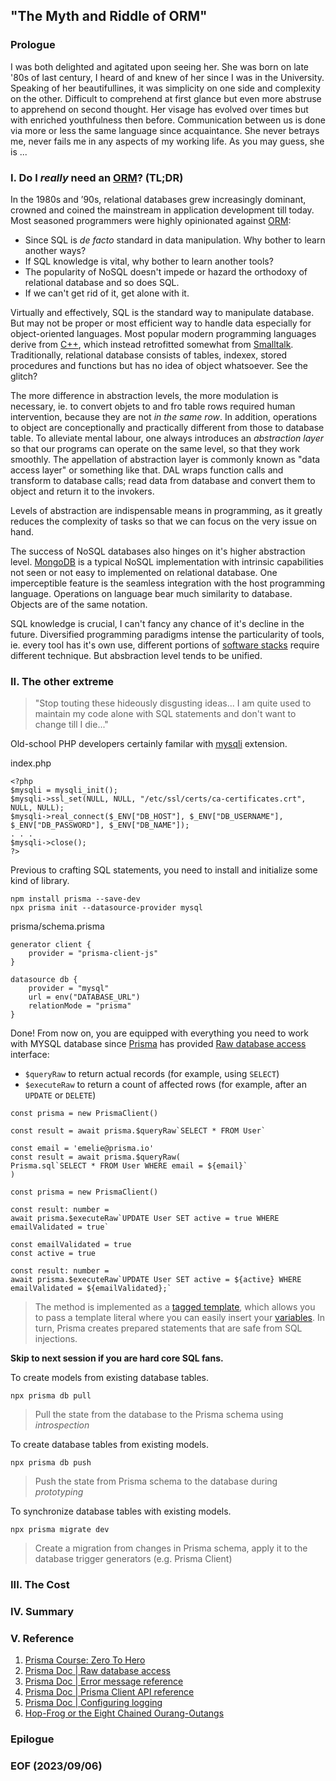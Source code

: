 
## "The Myth and Riddle of ORM"

### Prologue
I was both delighted and agitated upon seeing her. She was born on late '80s of last century, I heard of and knew of her since I was in the University. Speaking of her beautifullines, it was simplicity on one side and complexity on the other. Difficult to comprehend at first glance but even more abstruse to apprehend on second thought. Her visage has evolved over times but with enriched youthfulness then before. Communication between us is done via more or less the same language since acquaintance. She never betrays me, never fails me in any aspects of my working life. As you may guess, she is ... 


### I. Do I *really* need an [ORM](https://www.mongodb.com/developer/products/mongodb/mongodb-orms-odms-libraries/)? (TL;DR)
In the 1980s and ’90s, relational databases grew increasingly dominant, crowned and coined the mainstream in application development till today. Most seasoned programmers were highly opinionated against [ORM](https://www.prisma.io/dataguide/types/relational/what-is-an-orm): 
- Since SQL is *de facto* standard in data manipulation. Why bother to learn another ways? 
- If SQL knowledge is vital, why bother to learn another tools? 
- The popularity of NoSQL doesn't impede or hazard the orthodoxy of relational database and so does SQL. 
- If we can't get rid of it, get alone with it. 

Virtually and effectively, SQL is the standard way to manipulate database. But may not be proper or most efficient way to handle data especially for object-oriented languages. Most popular modern programming languages derive from [C++](https://www.w3schools.com/cpp/cpp_intro.asp), which instead retrofitted somewhat from [Smalltalk](https://en.wikipedia.org/wiki/Smalltalk). Traditionally, relational database consists of tables, indexex, stored procedures and functions but has no idea of object whatsoever. See the glitch? 

The more difference in abstraction levels, the more modulation is necessary, ie. to convert objets to and fro table rows required human intervention, because they are not *in the same row*. In addition, operations to object are conceptionally and practically different from those to database table. To alleviate mental labour, one always introduces an *abstraction layer* so that our programs can operate on the same level, so that they work smoothly. The appellation of abstraction layer is commonly known as "data access layer" or something like that. DAL wraps function calls and transform to database calls; read data from database and convert them to object and return it to the invokers. 

Levels of abstraction are indispensable means in programming, as it greatly reduces the complexity of tasks so that we can focus on the very issue on hand. 

The success of NoSQL databases also hinges on it's higher abstraction level. [MongoDB](https://www.mongodb.com/) is a typical NoSQL implementation with intrinsic capabilities not seen or not easy to implemented on relational database. One imperceptible feature is the seamless integration with the host programming language. Operations on language bear much similarity to database. Objects are of the same notation. 

SQL knowledge is crucial, I can't fancy any chance of it's decline in the future. Diversified programming paradigms intense the particularity of tools, ie. every tool has it's own use, different portions of [software stacks](https://www.mongodb.com/basics/technology-stack) require different technique. But absbraction level tends to be unified. 


### II. The other extreme
> "Stop touting these hideously disgusting ideas... I am quite used to maintain my code alone with SQL statements and don't want to change till I die..." 

Old-school PHP developers certainly familar with [mysqli](https://www.php.net/manual/en/book.mysqli.php) extension. 

index.php
```
<?php
$mysqli = mysqli_init();
$mysqli->ssl_set(NULL, NULL, "/etc/ssl/certs/ca-certificates.crt", NULL, NULL);
$mysqli->real_connect($_ENV["DB_HOST"], $_ENV["DB_USERNAME"], $_ENV["DB_PASSWORD"], $_ENV["DB_NAME"]);
. . . 
$mysqli->close();
?>
```

Previous to crafting SQL statements, you need to install and initialize some kind of library. 
```
npm install prisma --save-dev
npx prisma init --datasource-provider mysql
```

prisma/schema.prisma
```
generator client {
    provider = "prisma-client-js"
}

datasource db {
    provider = "mysql"
    url = env("DATABASE_URL")
    relationMode = "prisma"
}
```

Done! From now on, you are equipped with everything you need to work with MYSQL database since [Prisma](https://www.prisma.io/) has provided [Raw database access](https://www.prisma.io/docs/concepts/components/prisma-client/raw-database-access) interface: 

- `$queryRaw` to return actual records (for example, using `SELECT`)
- `$executeRaw` to return a count of affected rows (for example, after an `UPDATE` or `DELETE`)

```
const prisma = new PrismaClient()

const result = await prisma.$queryRaw`SELECT * FROM User`

const email = 'emelie@prisma.io'
const result = await prisma.$queryRaw(
Prisma.sql`SELECT * FROM User WHERE email = ${email}`
)
```

```
const prisma = new PrismaClient()

const result: number =
await prisma.$executeRaw`UPDATE User SET active = true WHERE emailValidated = true`

const emailValidated = true
const active = true

const result: number =
await prisma.$executeRaw`UPDATE User SET active = ${active} WHERE emailValidated = ${emailValidated};`
```

> The method is implemented as a [tagged template](https://developer.mozilla.org/en-US/docs/Web/JavaScript/Reference/Template_literals#tagged_templates), which allows you to pass a template literal where you can easily insert your [variables](https://www.prisma.io/docs/concepts/components/prisma-client/raw-database-access#using-variables). In turn, Prisma creates prepared statements that are safe from SQL injections. 

**Skip to next session if you are hard core SQL fans.** 

To create models from existing database tables. 
```
npx prisma db pull
```
> Pull the state from the database to the Prisma schema using *introspection*

To create database tables from existing models. 
```
npx prisma db push
```
> Push the state from Prisma schema to the database during *prototyping*

To synchronize database tables with existing models. 
```
npx prisma migrate dev
```
> Create a migration from changes in Prisma schema, apply it to the database trigger generators (e.g. Prisma Client)


### III. The Cost 


### IV. Summary 

### V. Reference
1. [Prisma Course: Zero To Hero](https://youtu.be/yW6HnMUAWNU)
2. [Prisma Doc | Raw database access](https://www.prisma.io/docs/concepts/components/prisma-client/raw-database-access)
3. [Prisma Doc | Error message reference](https://www.prisma.io/docs/reference/api-reference/error-reference)
4. [Prisma Doc | Prisma Client API reference](https://www.prisma.io/docs/reference/api-reference/prisma-client-reference#prismaclient)
5. [Prisma Doc | Configuring logging](https://www.prisma.io/docs/concepts/components/prisma-client/working-with-prismaclient/logging)
5. [Hop-Frog or the Eight Chained Ourang-Outangs](https://poemuseum.org/hop-frog/)


### Epilogue

### EOF (2023/09/06)

